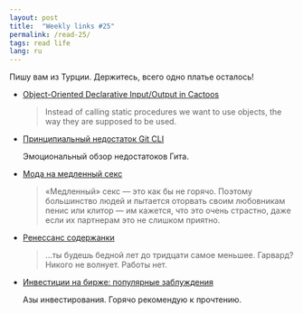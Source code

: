 ```yaml
---
layout: post
title:  "Weekly links #25"
permalink: /read-25/
tags: read life
lang: ru
---
```


Пишу вам из Турции. Держитесь, всего одно платье осталось!

- [Object-Oriented Declarative Input/Output in Cactoos](http://www.yegor256.com/2017/06/22/object-oriented-input-output-in-cactoos.html)

  > Instead of calling static procedures we want to use objects, the way they
  > are supposed to be used.

- [Принципиальный недостаток Git CLI](http://tonsky.livejournal.com/312123.html)

  Эмоциональный обзор недостатоков Гита.

- [Мода на медленный секс](https://snob.ru/profile/9723/blog/126187)

  > «Медленный» секс — это как бы не горячо. Поэтому большинство людей и
  > пытается оторвать своим любовникам пенис или клитор — им кажется, что это
  > очень страстно, даже если их партнерам это не слишком приятно.

- [Ренессанс содержанки](https://snob.ru/profile/9723/blog/125888)

  > ...ты будешь бедной лет до тридцати самое меньшее. Гарвард? Никого не
  > волнует. Работы нет.

- [Инвестиции на бирже: популярные заблуждения](https://journal.tinkoff.ru/investing/)

  Азы инвестирования. Горячо рекомендую к прочтению.
